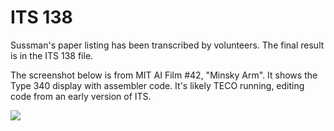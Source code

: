 # ITS 138

Sussman's paper listing has been transcribed by volunteers.  The final
result is in the ITS 138 file.

The screenshot below is from MIT AI Film #42, "Minsky Arm".  It shows
the Type 340 display with assembler code.  It's likely TECO running,
editing code from an early version of ITS.

![](https://user-images.githubusercontent.com/775050/152229254-8ff79e3a-bd9e-4934-8057-46ca02735890.png)
